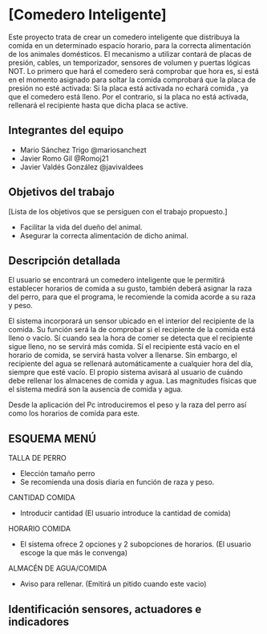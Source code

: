 # [Comedero Inteligente]

Este proyecto trata de crear un comedero inteligente que distribuya la comida en un determinado espacio horario, para la correcta alimentación de los animales domésticos. El mecanismo a utilizar contará de placas de presión, cables, un temporizador, sensores de volumen y puertas lógicas NOT. Lo primero que hará el comedero será comprobar que hora es, si está en el momento asignado para soltar la comida comprobará que la placa de presión no esté activada: Si la placa está activada no echará comida , ya que el comedero está lleno. Por el contrario, si la placa no está activada, rellenará el recipiente hasta que dicha placa se active.


## Integrantes del equipo


- Mario Sánchez Trigo @mariosanchezt
- Javier Romo Gil @Romoj21
- Javier Valdés González @javivaldees

## Objetivos del trabajo

[Lista de los objetivos que se persiguen con el trabajo propuesto.]

- Facilitar la vida del dueño del animal.
- Asegurar la correcta alimentación de dicho animal.

## Descripción detallada

El usuario se encontrará un comedero inteligente que le permitirá establecer horarios de comida a su gusto, también deberá asignar la raza del perro, para que el programa, le recomiende la comida acorde a su raza y peso.  

El sistema incorporará un sensor ubicado en el interior del recipiente de la comida. Su función será la de comprobar si el recipiente de la comida  está lleno o vacío. Sí cuando sea la hora de comer se detecta que el recipiente sigue lleno, no se servirá más comida. Sí el recipiente está vacío en el horario de comida, se servirá hasta volver a llenarse.
Sin embargo, el recipiente del agua se rellenará automáticamente a cualquier hora del día, siempre que esté vacío. El propio sistema avisará al usuario de cuándo debe rellenar los almacenes de comida y agua. 
Las magnitudes físicas que el sistema medirá son la ausencia de comida y agua.

Desde la aplicación del Pc introduciremos el peso y la raza del perro así como los horarios de comida para este.

## ESQUEMA MENÚ

TALLA DE PERRO
- Elección tamaño perro
- Se recomienda una dosis diaria en función de raza y peso.

CANTIDAD COMIDA
- Introducir cantidad (El usuario introduce la cantidad de comida)

HORARIO COMIDA
- El sistema ofrece 2 opciones y 2 subopciones de horarios. (El usuario escoge la que más le convenga)

ALMACÉN DE AGUA/COMIDA
- Aviso para rellenar. (Emitirá un pitido cuando este vacio)

## Identificación sensores, actuadores e indicadores


 
